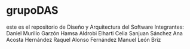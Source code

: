 # grupoDAS
este es el repositorio de Diseño y Arquitectura del Software
Integrantes: 
  Daniel Murillo Garzón
  Hamsa Aldrobi Elharti
  Celia Sanjuan Sánchez
  Ana Acosta Hernández
  Raquel Alonso Fernández
  Manuel León Briz
